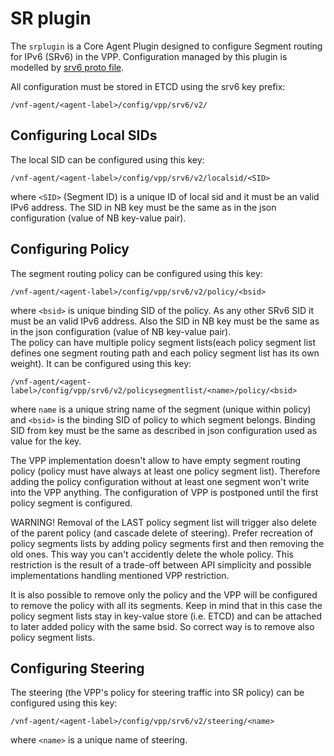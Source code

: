 # SR plugin

The `srplugin` is a Core Agent Plugin designed to configure Segment routing for IPv6 (SRv6) in the VPP.
Configuration managed by this plugin is modelled by [srv6 proto file](../../..api/models/vpp/srv6/srv6.proto).

All configuration must be stored in ETCD using the srv6 key prefix:
 
```
/vnf-agent/<agent-label>/config/vpp/srv6/v2/
```

## Configuring Local SIDs
The local SID can be configured using this key:
```
/vnf-agent/<agent-label>/config/vpp/srv6/v2/localsid/<SID>
```
where ```<SID>``` (Segment ID) is a unique ID of local sid and it must be an valid IPv6 address. The SID in NB key must
be the same as in the json configuration (value of NB key-value pair). 

## Configuring Policy
The segment routing policy can be configured using this key:
```
/vnf-agent/<agent-label>/config/vpp/srv6/v2/policy/<bsid>
```
where ```<bsid>``` is  unique binding SID of the policy. As any other SRv6 SID it must be an valid IPv6 address. Also 
the SID in NB key must be the same as in the json configuration (value of NB key-value pair).\
The policy can have multiple policy segment lists(each policy segment list defines one segment routing path and each 
policy segment list has its own weight). 
It can be configured using this key:
```
/vnf-agent/<agent-label>/config/vpp/srv6/v2/policysegmentlist/<name>/policy/<bsid> 
```
where ```name``` is a unique string name of the segment (unique within policy) and ```<bsid>``` is the binding SID of 
policy to which segment belongs. Binding SID from key must be the same as described in json configuration used as value for the key.

The VPP implementation doesn't allow to have empty segment routing policy (policy must have always at least one policy 
segment list). Therefore adding the policy configuration without at least one segment won't write into the VPP anything. 
The configuration of VPP is postponed until the first policy segment is configured.

WARNING! Removal of the LAST policy segment list will trigger also delete of the parent policy (and cascade delete of steering).
Prefer recreation of policy segments lists by adding policy segments first and then removing the old ones. This way you 
can't accidently delete the whole policy. This restriction is the result of a trade-off between API simplicity and possible 
implementations handling mentioned VPP restriction.
     
It is also possible to remove only the policy and the VPP will be configured to remove the policy with all its segments. 
Keep in mind that in this case the policy segment lists stay in key-value store (i.e. ETCD) and can be attached to later 
added policy with the same bsid. So correct way is to remove also policy segment lists.   


## Configuring Steering
The steering (the VPP's policy for steering traffic into SR policy) can be configured using this key:
```
/vnf-agent/<agent-label>/config/vpp/srv6/v2/steering/<name>
```
where ```<name>``` is a unique name of steering.

